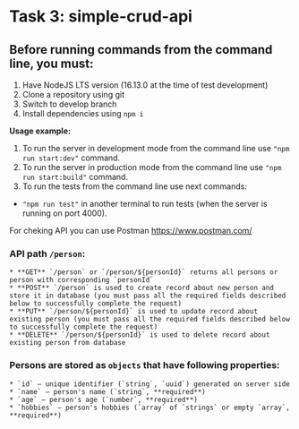 # Task 3: simple-crud-api

## Before running commands from the command line, you must:

1. Have NodeJS LTS version (16.13.0 at the time of test development)
2. Clone a repository using git
3. Switch to develop branch
4. Install dependencies using `npm i`

**Usage example:**

1. To run the server in development mode from the command line use `"npm run start:dev"` command.
2. To run the server in production mode from the command line use `"npm run start:build"` command.
3. To run the tests from the command line use next commands:

- `"npm run test"` in another terminal to run tests (when the server is running on port 4000).

For cheking API  you can use Postman https://www.postman.com/
### API path `/person`:

    * **GET** `/person` or `/person/${personId}` returns all persons or person with corresponding `personId`
    * **POST** `/person` is used to create record about new person and store it in database (you must pass all the required fields described below to successfully complete the request)
    * **PUT** `/person/${personId}` is used to update record about existing person (you must pass all the required fields described below to successfully complete the request)
    * **DELETE** `/person/${personId}` is used to delete record about existing person from database

### Persons are stored as `objects` that have following properties:

    * `id` — unique identifier (`string`, `uuid`) generated on server side
    * `name` — person's name (`string`, **required**)
    * `age` — person's age (`number`, **required**)
    * `hobbies` — person's hobbies (`array` of `strings` or empty `array`, **required**)
